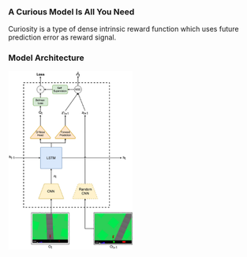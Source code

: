 ### A Curious Model Is All You Need

Curiosity is a type of dense intrinsic reward function which uses future prediction error as reward signal. 


### Model Architecture



<img src="resources/model.jpg" width="50%">
